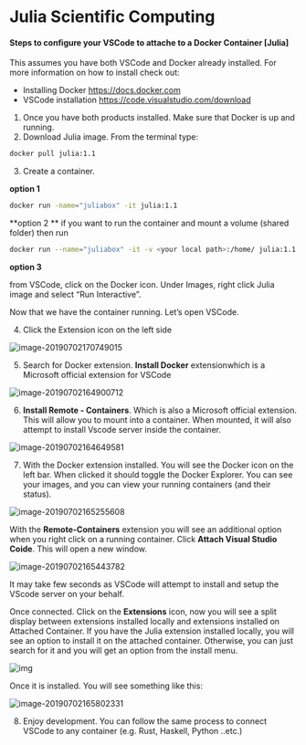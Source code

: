 

# Julia Scientific Computing

#### Steps to configure your VSCode to attache to a Docker Container [Julia]

This assumes you have both VSCode and Docker already installed. For more information on how to install check out:

* Installing Docker https://docs.docker.com
* VSCode installation https://code.visualstudio.com/download



1. Once you have both products installed. Make sure that Docker is up and running.
2. Download Julia image. From the terminal type:

```bash
docker pull julia:1.1
```



3. Create a container. 

**option 1**

```bash
docker run -name="juliabox" -it julia:1.1
```

**option 2 ** if you want to run the container and mount a volume (shared folder) then run

```bash
docker run --name="juliabox" -it -v <your local path>:/home/ julia:1.1
```

**option 3**

from VSCode, click on the Docker icon. Under Images, right click Julia image and select “Run Interactive”.

Now that we have the container running. Let’s open VSCode. 

4. Click the Extension icon on the left side 

![image-20190702170749015](image-20190702170736828.png)

5. Search for Docker extension. **Install Docker** extensionwhich is a Microsoft official extension for VSCode

![image-20190702164900712](image-20190702164900712.png)

6. **Install Remote - Containers**. Which is also a Microsoft official extension. This will allow you to mount into a container. When mounted, it will also attempt to install Vscode server inside the container. 

![image-20190702164649581](image-20190702164649581.png)

7. With the Docker extension installed. You will see the Docker icon on the left bar. When clicked it should toggle the Docker Explorer. You can see your images, and you can view your running containers (and their status).

![image-20190702165255608](image-20190702165255608.png)



With the **Remote-Containers** extension you will see an additional option when you right click on a running container. Click **Attach Visual Studio Coide**. This will open a new window. 



![image-20190702165443782](image-20190702165443782.png)

It may take few seconds as VSCode will attempt to install and setup the VScode server on your behalf. 

Once connected. Click on the **Extensions** icon, now you will see a split display between extensions installed locally and extensions installed on Attached Container. If you have the Julia extension installed locally, you will see an option to install it on the attached container. Otherwise, you can just search for it and you will get an option from the install menu.



![img](image-20190702165723783a.png)

Once it is installed. You will see something like this:

![image-20190702165802331](image-20190702165802331.png)



8. Enjoy development. You can follow the same process to connect VSCode to any container (e.g. Rust, Haskell, Python ..etc.)